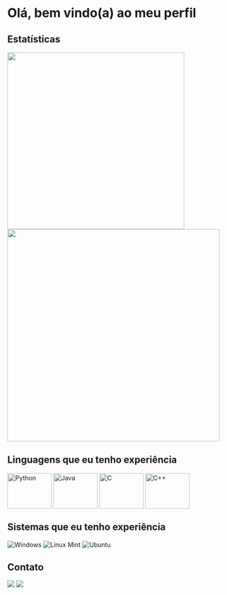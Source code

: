 # Olá, bem vindo(a) ao meu perfil

## Estatísticas

<div>
  <a href="https://github.com/joaogiacometti">
    <img align="center" width="400px" src="https://github-readme-stats.vercel.app/api?username=joaogiacometti&show_icons=true&theme=github_dark&count_private=true" />
  </a>
  <a href="https://github.com/joaogiacometti">
    <img align="center" width="480px" src="https://github-readme-stats.vercel.app/api/top-langs/?username=joaogiacometti&layout=compact&theme=github_dark&count_private=true" />
</a>
</div>



## Linguagens que eu tenho experiência
<div>

  <div style="display: inline_block">

  <a href="https://github.com/joaogiacometti/ToolsApp"><img align="center" alt="Python" height=80, width=100 src="https://cdn.jsdelivr.net/gh/devicons/devicon/icons/python/python-original-wordmark.svg" /></a>
  <img align="center" alt="Java" height=80, width=100 src="https://cdn.jsdelivr.net/gh/devicons/devicon/icons/java/java-original-wordmark.svg" />
  <img align="center" alt="C" height=80, width=100 src="https://cdn.jsdelivr.net/gh/devicons/devicon/icons/c/c-original.svg" />
  <img align="center" alt="C++" height=80, width=100 src="https://cdn.jsdelivr.net/gh/devicons/devicon/icons/cplusplus/cplusplus-original.svg" />
  </div>
  
  

</div>


## Sistemas que eu tenho experiência

<div>

  <img align="center" alt="Windows" src="https://img.shields.io/badge/Windows-0078D6?style=for-the-badge&logo=windows&logoColor=white" />
  <img align="center" alt="Linux Mint" src="https://img.shields.io/badge/Linux_Mint-87CF3E?style=for-the-badge&logo=linux-mint&logoColor=white" />
  <img align="center" alt="Ubuntu" src="https://img.shields.io/badge/Ubuntu-E95420?style=for-the-badge&logo=ubuntu&logoColor=white" />
  
</div>
 
 ## Contato
 
 <a href="https://www.linkedin.com/in/joaogiacometti/"><img src="https://img.shields.io/badge/LinkedIn-0077B5?style=for-the-badge&logo=linkedin&logoColor=white"></a> 
 <a href="mailto:j.guerreiro@unesp.br"><img src="https://img.shields.io/badge/Gmail-D14836?style=for-the-badge&logo=gmail&logoColor=white"></a>

